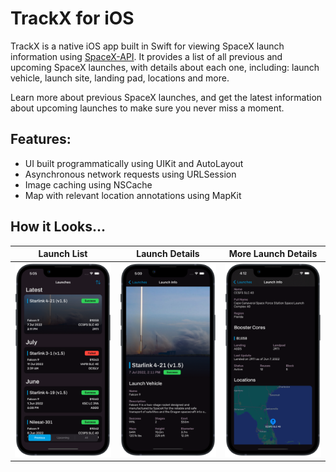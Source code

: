 # TrackX for iOS
TrackX is a native iOS app built in Swift for viewing SpaceX launch information using [SpaceX-API](https://github.com/r-spacex/SpaceX-API). It provides a list of all previous and upcoming SpaceX launches, with details about each one, including: launch vehicle, launch site, landing pad, locations and more.

Learn more about previous SpaceX launches, and get the latest information about upcoming launches to make sure you never miss a moment.

## Features:
- UI built programmatically using UIKit and AutoLayout
- Asynchronous network requests using URLSession
- Image caching using NSCache
- Map with relevant location annotations using MapKit

## How it Looks...
| Launch List                               | Launch Details                      | More Launch Details                                 |
|-------------------------------------------|-------------------------------------|-----------------------------------------------------|
| ![main list](Screenshots/Main%20List.png) | ![details](Screenshots/Details.png) | ![second details](Screenshots/Second%20Details.png) |

